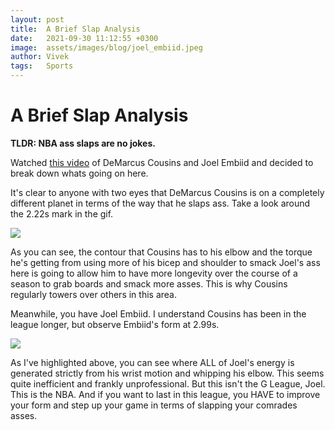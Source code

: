```yaml
---
layout: post
title:  A Brief Slap Analysis
date:   2021-09-30 11:12:55 +0300
image:  assets/images/blog/joel_embiid.jpeg
author: Vivek
tags:   Sports
---
```


# **A Brief Slap Analysis**

**TLDR: NBA ass slaps are no jokes.**

Watched [this video](https://gfycat.com/insecureenchantedislandcanary) of DeMarcus Cousins and Joel Embiid and decided to break down whats going on here.


It's clear to anyone with two eyes that DeMarcus Cousins is on a completely different planet in terms of the way that he slaps ass. Take a look around the 2.22s mark in the gif.

![](https://i.imgur.com/XgnzSFg.png)

As you can see, the contour that Cousins has to his elbow and the torque he's getting from using more of his bicep and shoulder to smack Joel's ass here is going to allow him to have more longevity over the course of a season to grab boards and smack more asses. This is why Cousins regularly towers over others in this area.

Meanwhile, you have Joel Embiid. I understand Cousins has been in the league longer, but observe Embiid's form at 2.99s.

![](https://i.imgur.com/LOVATQp.png)

As I've highlighted above, you can see where ALL of Joel's energy is generated strictly from his wrist motion and whipping his elbow. This seems quite inefficient and frankly unprofessional. But this isn't the G League, Joel. This is the NBA. And if you want to last in this league, you HAVE to improve your form and step up your game in terms of slapping your comrades asses.